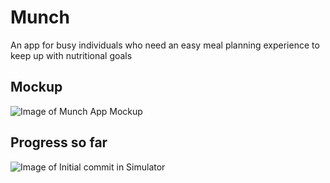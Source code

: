 # Munch
An app for busy individuals who need an easy meal planning experience to keep up with nutritional goals 

## Mockup
![Image of Munch App Mockup](https://i.imgur.com/zahx0RU.png)

## Progress so far
![Image of Initial commit in Simulator](https://i.imgur.com/UkMvBIG.png)
